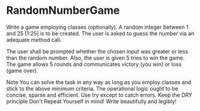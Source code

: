 # RandomNumberGame

Write a game employing classes (optionally).
A random integer between 1 and 25 [1:25] is to be created.
The user is asked to guess the number via an adequate method call.

The user shall be prompted whether the chosen input was greater or less than the random number.
Also, the user is given 5 tries to win the game.
The game allows 5 rounds and communicates victory (you win) or loss (game over).

Note
You can solve the task in any way as long as you employ classes and stick to the above minimum criteria.
The operational logic ought to be concise, sparse and efficient.
Use try except to catch errors.
Keep the DRY principle Don't Repeat Yourself in mind!
Write beautifully and legibly!
